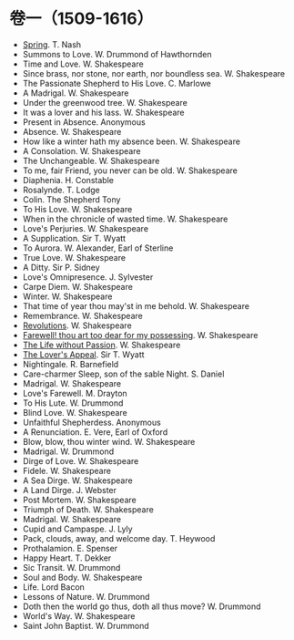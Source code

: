 # 卷一（1509-1616）
* [Spring](poem/volume-1/spring.md). T. Nash
* Summons to Love. W. Drummond of Hawthornden
* Time and Love. W. Shakespeare
* Since brass, nor stone, nor earth, nor boundless sea. W. Shakespeare
* The Passionate Shepherd to His Love. C. Marlowe
* A Madrigal. W. Shakespeare
* Under the greenwood tree. W. Shakespeare
* It was a lover and his lass. W. Shakespeare
* Present in Absence. Anonymous
* Absence. W. Shakespeare
* How like a winter hath my absence been. W. Shakespeare
* A Consolation. W. Shakespeare
* The Unchangeable. W. Shakespeare
* To me, fair Friend, you never can be old. W. Shakespeare
* Diaphenia. H. Constable
* Rosalynde. T. Lodge
* Colin. The Shepherd Tony
* To His Love. W. Shakespeare
* When in the chronicle of wasted time. W. Shakespeare
* Love's Perjuries. W. Shakespeare
* A Supplication. Sir T. Wyatt
* To Aurora. W. Alexander, Earl of Sterline
* True Love. W. Shakespeare
* A Ditty. Sir P. Sidney
* Love's Omnipresence. J. Sylvester
* Carpe Diem. W. Shakespeare
* Winter. W. Shakespeare
* That time of year thou may'st in me behold. W. Shakespeare
* Remembrance. W. Shakespeare
* [Revolutions](poem/volume-1/revolutions.md). W. Shakespeare
* [Farewell! thou art too dear for my possessing](poem/volume-1/farewell-thou-art-too-dear-for-my-possessing.md). W. Shakespeare
* [The Life without Passion](poem/volume-1/the-life-without-passion.md). W. Shakespeare
* [The Lover's Appeal](poem/volume-1/the-lovers-appeal.md). Sir T. Wyatt
* Nightingale. R. Barnefield
* Care-charmer Sleep, son of the sable Night. S. Daniel
* Madrigal. W. Shakespeare
* Love's Farewell. M. Drayton
* To His Lute. W. Drummond
* Blind Love. W. Shakespeare
* Unfaithful Shepherdess. Anonymous
* A Renunciation. E. Vere, Earl of Oxford
* Blow, blow, thou winter wind. W. Shakespeare
* Madrigal. W. Drummond
* Dirge of Love. W. Shakespeare
* Fidele. W. Shakespeare
* A Sea Dirge. W. Shakespeare
* A Land Dirge. J. Webster
* Post Mortem. W. Shakespeare
* Triumph of Death. W. Shakespeare
* Madrigal. W. Shakespeare
* Cupid and Campaspe. J. Lyly
* Pack, clouds, away, and welcome day. T. Heywood
* Prothalamion. E. Spenser
* Happy Heart. T. Dekker
* Sic Transit. W. Drummond
* Soul and Body. W. Shakespeare
* Life. Lord Bacon
* Lessons of Nature. W. Drummond
* Doth then the world go thus, doth all thus move? W. Drummond
* World's Way. W. Shakespeare
* Saint John Baptist. W. Drummond
